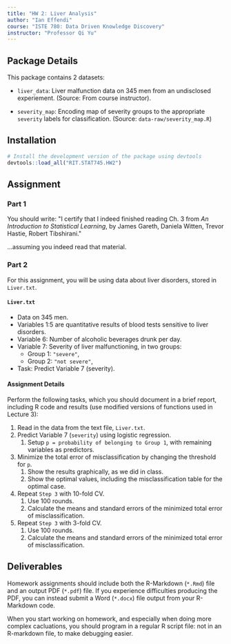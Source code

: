 ```yaml
---
title: "HW 2: Liver Analysis"
author: "Ian Effendi"
course: "ISTE 780: Data Driven Knowledge Discovery"
instructor: "Professor Qi Yu"
---
```


## Package Details

This package contains 2 datasets:

* `liver_data`: Liver malfunction data on 345 men from an undisclosed experiement. (Source: From course instructor).

* `severity_map`: Encoding map of severity groups to the appropriate `severity` labels for classification. (Source: `data-raw/severity_map.R`)

## Installation

```R
# Install the development version of the package using devtools
devtools::load_all("RIT.STAT745.HW2")
```

## Assignment

### Part 1

You should write: "I certify that I indeed finished reading Ch. 3 from *An Introduction to Statistical Learning*, by James Gareth, Daniela Witten, Trevor Hastie, Robert Tibshirani."

...assuming you indeed read that material.

### Part 2

For this assignment, you will be using data about liver disorders, stored in `Liver.txt`.

#### `Liver.txt`

- Data on 345 men.
- Variables 1:5 are quantitative results of blood tests sensitive to liver disorders.
- Variable 6: Number of alcoholic beverages drunk per day.
- Variable 7: Severity of liver malfunctioning, in two groups:
  - Group 1: `"severe"`,
  - Group 2: `"not severe"`,
- Task: Predict Variable 7 (severity).

#### Assignment Details

Perform the following tasks, which you should document in a brief report, including R code and results (use modified versions of functions used in Lecture 3):

1. Read in the data from the text file, `Liver.txt`.
2. Predict Variable 7 (`severity`) using logistic regression.
   1. Setup `p = probability of belonging to Group 1`, with remaining variables as predictors.
3. Minimize the total error of misclassification by changing the threshold for `p`.
   1. Show the results graphically, as we did in class.
   2. Show the optimal values, including the misclassification table for the optimal case.
4. Repeat `Step 3` with 10-fold CV.
   1. Use 100 rounds.
   2. Calculate the means and standard errors of the minimized total error of misclassification.
5. Repeat `Step 3` with 3-fold CV.
   1. Use 100 rounds.
   2. Calculate the means and standard errors of the minimized total error of misclassification.

## Deliverables

Homework assignments should include both the R-Markdown (`*.Rmd`) file and an output PDF (`*.pdf`) file. If you experience difficulties producing the PDF, you can instead submit a Word (`*.docx`) file output from your R-Markdown code.

When you start working on homework, and especially when doing more complex cacluations, you should program in a regular R script file: not in an R-markdown file, to make debugging easier.
